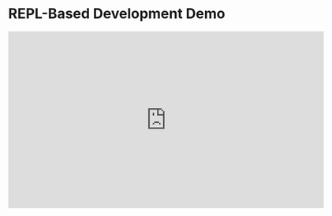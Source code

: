 # REPL-Based Development Demo

<center>
<iframe src="https://player.vimeo.com/video/230220635" width="640" height="359" frameborder="0" webkitallowfullscreen mozallowfullscreen allowfullscreen></iframe>
</center>
